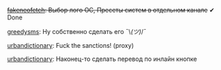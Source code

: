 <s>[fakeneofetch](https://github.com/IgorVasilekIV/zalupa-modules/blob/main/fakeneofetch.py): Выбор лого ОС, Пресеты систем в отдельном канале</s> ✔ Done

[greedysms](https://github.com/IgorVasilekIV/zalupa-modules/blob/main/greedysms.py): Ну собственно сделать его ¯⁠\⁠_⁠(⁠ツ⁠)⁠_⁠/⁠¯

[urbandictionary](https://github.com/IgorVasilekIV/zalupa-modules/blob/main/ud.py): Fuck the sanctions! (proxy)

[urbandictionary](https://github.com/IgorVasilekIV/zalupa-modules/blob/main/ud.py): Наконец-то сделать перевод по инлайн кнопке

